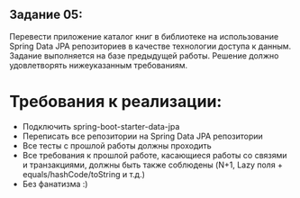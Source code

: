 ## Задание 05:

Перевести приложение каталог книг в библиотеке на использование Spring Data JPA репозиториев в качестве технологии доступа к данным. 
Задание выполняется на базе предыдущей работы. Решение должно удовлетворять нижеуказанным требованиям.

# Требования к реализации:
- Подключить spring-boot-starter-data-jpa
- Переписать все репозитории на Spring Data JPA репозитории
- Все тесты с прошлой работы должны проходить
- Все требования к прошлой работе, касающиеся работы со связями и транзакциями, должны быть также соблюдены (N+1, Lazy поля + equals/hashCode/toString и т.д.)
- Без фанатизма :)
